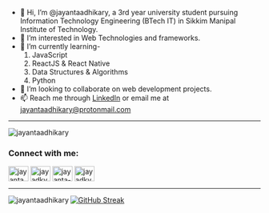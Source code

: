- 👋 Hi, I’m @jayantaadhikary, a 3rd year university student pursuing Information Technology Engineering (BTech IT) in Sikkim Manipal Institute of Technology.
- 👀 I’m interested in Web Technologies and frameworks.
- 🌱 I’m currently learning-
	1. JavaScript
	2. ReactJS & React Native
	3. Data Structures & Algorithms
	4. Python
- 💞️ I’m looking to collaborate on web development projects.
- 📫 Reach me through [LinkedIn](https://www.linkedin.com/in/jayanta-adhikary/) or email me at jayantaadhikary@protonmail.com

---

<p align="left"> <img src="https://komarev.com/ghpvc/?username=jayantaadhikary&label=Profile%20views&color=4fb589&style=flat" alt="jayantaadhikary" /> </p>

<h3 align="left">Connect with me:</h3>
<p align="left">
<a href="https://dev.to/jayantaadhikary" target="blank"><img align="center" src="https://raw.githubusercontent.com/rahuldkjain/github-profile-readme-generator/master/src/images/icons/Social/devto.svg" alt="jayantaadhikary" height="30" width="40" /></a>
<a href="https://twitter.com/jayadky" target="blank"><img align="center" src="https://raw.githubusercontent.com/rahuldkjain/github-profile-readme-generator/master/src/images/icons/Social/twitter.svg" alt="jayadky" height="30" width="40" /></a>
<a href="https://linkedin.com/in/jayanta-adhikary" target="blank"><img align="center" src="https://raw.githubusercontent.com/rahuldkjain/github-profile-readme-generator/master/src/images/icons/Social/linked-in-alt.svg" alt="jayanta-adhikary" height="30" width="40" /></a>
<a href="https://instagram.com/jayadky" target="blank"><img align="center" src="https://raw.githubusercontent.com/rahuldkjain/github-profile-readme-generator/master/src/images/icons/Social/instagram.svg" alt="jayadky" height="30" width="40" /></a>
</p>

---

<p><img align="left" src="https://github-readme-stats.vercel.app/api/top-langs?username=jayantaadhikary&show_icons=true&theme=nightowl&locale=en&layout=compact" alt="jayantaadhikary" /></p>

[![GitHub Streak](https://github-readme-streak-stats.herokuapp.com?user=jayantaadhikary&theme=nightowl)](https://git.io/streak-stats)


<!---
jayantaadhikary/jayantaadhikary is a ✨ special ✨ repository because its `README.md` (this file) appears on your GitHub profile.
You can click the Preview link to take a look at your changes.
--->
